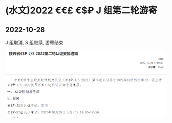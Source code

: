 # (水文)2022 €€£ €\$₽ J 组第二轮游寄

## 2022-10-28

J 组取消, S 组继续, 游寄结束

[![棺方通知](/blog-md/2022-ccf-csp-j-you-ji/img/cover.png)](https://www.noi.cn/gs/xw/sx1/2022-10-28/775827.shtml?province=df)
